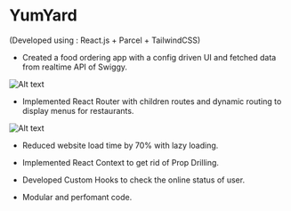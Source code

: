 # YumYard
(Developed using : React.js + Parcel + TailwindCSS)


- Created a food ordering app with a config driven UI and fetched data from realtime API of Swiggy.

![Alt text](image.png)


- Implemented React Router with children routes and dynamic routing to display menus for restaurants.

![Alt text](image-1.png)


- Reduced website load time by 70% with lazy loading.

- Implemented React Context to get rid of Prop Drilling.

- Developed Custom Hooks to check the online status of user.

- Modular and perfomant code.